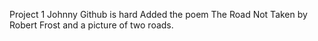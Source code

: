 Project 1 Johnny Github is hard
Added the poem The Road Not Taken by Robert Frost and a picture of two roads.
